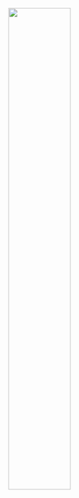 <p align="center">
 <img src="https://github.com/user-attachments/assets/7a7971e8-7436-49cc-833e-94700af52f6a" width=50% height=50%>
</p>
